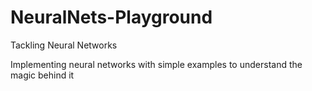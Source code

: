 # NeuralNets-Playground
Tackling Neural Networks

Implementing neural networks with simple examples to understand the magic behind it
